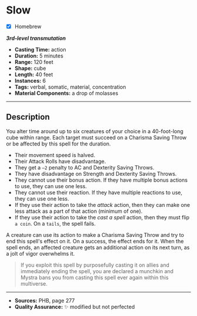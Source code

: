 # Slow
- [x] Homebrew

***3rd-level transmutation***
- **Casting Time:** action
- **Duration:** 5 minutes
- **Range:** 120 feet
- **Shape:** cube
- **Length:** 40 feet
- **Instances:** 6
- **Tags:** verbal, somatic, material, concentration
- **Material Components:** a drop of molasses

---

## Description
You alter time around up to six creatures of your choice in a 40-foot-long cube within range.
Each target must succeed on a Charisma Saving Throw or be affected by this spell for the duration.
- Their movement speed is halved.
- Their Attack Rolls have disadvantage.
- They get a `–2` penalty to AC and Dexterity Saving Throws.
- They have disadvantage on Strength and Dexterity Saving Throws.
- They cannot use their bonus action.
	If they have multiple bonus actions to use, they can use one less.
- They cannot use their reaction.
	If they have multiple reactions to use, they can use one less.
- If they use their action to take the *attack* action, then they can make one less attack as a part of that action (minimum of one).
- If they use their action to take the *cast a spell* action, then they must flip `a coin`.
	On a `tails`, the spell fails.

A creature can use its action to make a Charisma Saving Throw and try to end this spell's effect on it.
On a success, the effect ends for it.
When the spell ends, an affected creature gets an additional action on its next turn, as a jolt of vigor overwhelms it.

> If you exploit this spell by purposefully casting it on allies and immediately ending the spell, you are declared a munchkin and Mystra bans you from casting this spell ever again within this multiverse.

---

- **Sources:** PHB, page 277
- **Quality Assurance:** :sparkles: modified but not perfected
